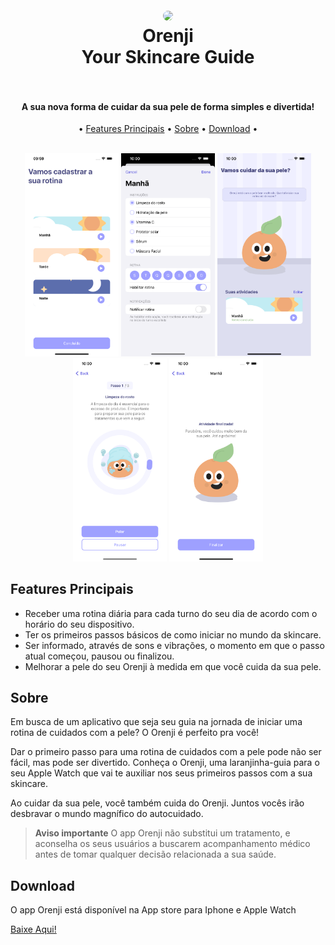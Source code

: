 
<h1 align="center">
  <br>
  <img src="/CH5-watchOS/Assets.xcassets/AppIcon.appiconset/App Icon 3.png" style="border-radius: 50%;" width="200">
  <br>
  Orenji<br> Your Skincare Guide<br>
  <br>
</h1>

<h4 align="center">A sua nova forma de cuidar da sua pele de forma simples e divertida!</h4>

<p align="center">
 • <a href="#features-principais">Features Principais</a> •
  <a href="#sobre">Sobre</a> •
  <a href="#download">Download</a> •
</p>

<br>

<div align="center">
  <img src="/CH5-watchOS/Prints/iphone 13/Simulator Screen Shot - iPhone 13 Pro Max - 2022-12-07 at 09.59.40.png" width="150">
  <img src="/CH5-watchOS/Prints/iphone 13/Simulator Screen Shot - iPhone 13 Pro Max - 2022-12-07 at 10.00.09.png" width="150">
  <img src="/CH5-watchOS/Prints/iphone 13/Simulator Screen Shot - iPhone 13 Pro Max - 2022-12-07 at 10.00.39.png" width="150">
  <img src="/CH5-watchOS/Prints/iphone 13/Simulator Screen Shot - iPhone 13 Pro Max - 2022-12-07 at 10.00.25.png" width="150">
  <img src="/CH5-watchOS/Prints/iphone 13/Simulator Screen Shot - iPhone 13 Pro Max - 2022-12-07 at 10.00.35.png" width="150">
</div>

## Features Principais

* Receber uma rotina diária para cada turno do seu dia de acordo com o horário do seu dispositivo.
* Ter os primeiros passos básicos de como iniciar no mundo da skincare.
* Ser informado, através de sons e vibrações, o momento em que o passo atual começou, pausou ou finalizou.
* Melhorar a pele do seu Orenji à medida em que você cuida da sua pele.

## Sobre

Em busca de um aplicativo que seja seu guia na jornada de iniciar uma rotina de cuidados com a pele? O Orenji é perfeito pra você!

Dar o primeiro passo para uma rotina de cuidados com a pele pode não ser fácil, mas pode ser divertido. Conheça o Orenji, uma laranjinha-guia para o seu Apple Watch que vai te auxiliar nos seus primeiros passos com a sua skincare.

Ao cuidar da sua pele, você também cuida do Orenji. Juntos vocês irão desbravar o mundo magnífico do autocuidado.


> **Aviso importante**
> O app Orenji não substitui um tratamento, e aconselha os seus usuários a buscarem acompanhamento médico antes de tomar qualquer decisão relacionada a sua saúde.


## Download

O app Orenji está disponível na App store para Iphone e Apple Watch

[Baixe Aqui!](https://apps.apple.com/br/app/orenji/id1658562869)

